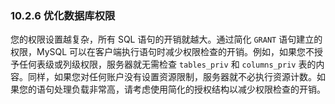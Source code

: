 ### 10.2.6 优化数据库权限

您的权限设置越复杂，所有 SQL 语句的开销就越大。通过简化 `GRANT` 语句建立的权限，MySQL 可以在客户端执行语句时减少权限检查的开销。例如，如果您不授予任何表级或列级权限，服务器就无需检查 `tables_priv` 和 `columns_priv` 表的内容。同样，如果您对任何账户没有设置资源限制，服务器就不必执行资源计数。如果您的语句处理负载非常高，请考虑使用简化的授权结构以减少权限检查的开销。